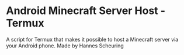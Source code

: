 # Android Minecraft Server Host - Termux 
A script for Termux that makes it possible to host a Minecraft server via your Android phone. Made by Hannes Scheuring
